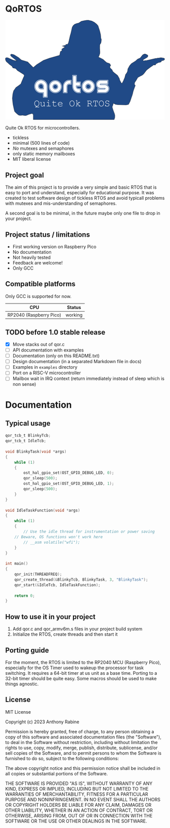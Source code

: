# QoRTOS

![qortos_logo](logo.png)

Quite Ok RTOS for microcontrollers.

- tickless
- minimal (500 lines of code)
- *No* mutexes and semaphores
- only static memory mailboxes
- MIT liberal license

## Project goal

The aim of this project is to provide a very simple and basic RTOS that is easy to port and understand, especially for educational purpose. It was created to test software design of tickless RTOS and avoid typicall problems with mutexes and mis-understanding of semaphores.

A second goal is to be minimal, in the future maybe only one file to drop in your project.


## Project status / limitations

- First working version on Raspberry Pico
- No documentation
- Not heavily tested
- Feedback are welcome!
- Only GCC

## Compatible platforms

Only GCC is supported for now.

| CPU  | Status |
| ------- | ---------- |
| RP2040 (Raspberry Pico)  |   working  |

## TODO before 1.0 stable release

  - [X] Move stacks out of qor.c
  - [ ] API documentation with examples
  - [ ] Documentation (only on this README.txt)
  - [ ] Design documentation (in a separated Markdown file in docs)
  - [ ] Examples in `examples` directory
  - [ ] Port on a RISC-V microcontroller
  - [ ] Mailbox wait in IRQ context (return immediately instead of sleep which is non sense)

# Documentation

## Typical usage

```C
qor_tcb_t BlinkyTcb;
qor_tcb_t IdleTcb;

void BlinkyTask(void *args)
{
    while (1)
    {
        ost_hal_gpio_set(OST_GPIO_DEBUG_LED, 0);
        qor_sleep(500);
        ost_hal_gpio_set(OST_GPIO_DEBUG_LED, 1);
        qor_sleep(500);
    }
}

void IdleTaskFunction(void *args)
{
    while (1)
    {
        // Use the idle thread for instrumentation or power saving
	// Beware, OS functions won't work here
        // __asm volatile("wfi");
    }
}

int main()
{
    qor_init(THREADFREQ);
    qor_create_thread(&BlinkyTcb, BlinkyTask, 3, "BlinkyTask");
    qor_start(&IdleTcb, IdleTaskFunction);

    return 0;
}
```

## How to use it in your project

1. Add qor.c and qor_armv6m.s files in your project build system
2. Initialize the RTOS, create threads and then start it

## Porting guide

For the moment, the RTOS is limited to the RP2040 MCU (Raspberry Pico), especially for the OS Timer used to wakeup the processor for task switching. It requires a 64-bit timer at us unit as a base time.
Porting to a 32-bit timer should be quite easy. Some macros should be used to make things agnostic.

## License

MIT License

Copyright (c) 2023 Anthony Rabine

Permission is hereby granted, free of charge, to any person obtaining a copy
of this software and associated documentation files (the "Software"), to deal
in the Software without restriction, including without limitation the rights
to use, copy, modify, merge, publish, distribute, sublicense, and/or sell
copies of the Software, and to permit persons to whom the Software is
furnished to do so, subject to the following conditions:

The above copyright notice and this permission notice shall be included in all
copies or substantial portions of the Software.

THE SOFTWARE IS PROVIDED "AS IS", WITHOUT WARRANTY OF ANY KIND, EXPRESS OR
IMPLIED, INCLUDING BUT NOT LIMITED TO THE WARRANTIES OF MERCHANTABILITY,
FITNESS FOR A PARTICULAR PURPOSE AND NONINFRINGEMENT. IN NO EVENT SHALL THE
AUTHORS OR COPYRIGHT HOLDERS BE LIABLE FOR ANY CLAIM, DAMAGES OR OTHER
LIABILITY, WHETHER IN AN ACTION OF CONTRACT, TORT OR OTHERWISE, ARISING FROM,
OUT OF OR IN CONNECTION WITH THE SOFTWARE OR THE USE OR OTHER DEALINGS IN THE
SOFTWARE.



